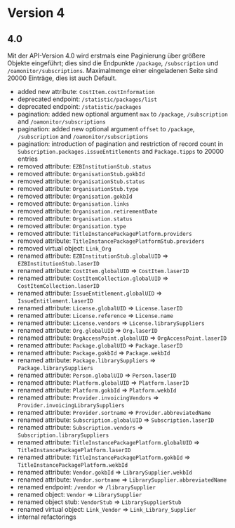 
# Version 4 

## 4.0

Mit der API-Version 4.0 wird erstmals eine Paginierung über größere Objekte eingeführt; dies sind die Endpunkte `/package`, `/subscription` und `/oamonitor/subscriptions`.
Maximalmenge einer eingeladenen Seite sind 20000 Einträge, dies ist auch Default.

- added new attribute: `CostItem.costInformation`
- deprecated endpoint: `/statistic/packages/list`
- deprecated endpoint: `/statistic/packages`
- pagination: added new optional argument `max` to `/package`, `/subscription` and `/oamonitor/subscriptions`
- pagination: added new optional argument `offset` to `/package`, `/subscription` and `/oamonitor/subscriptions`
- pagination: introduction of pagination and restriction of record count in `Subscription.packages.issueEntitlements` and `Package.tipps` to 20000 entries
- removed attribute: `EZBInstitutionStub.status`
- removed attribute: `OrganisationStub.gokbId`
- removed attribute: `OrganisationStub.status`
- removed attribute: `OrganisationStub.type`
- removed attribute: `Organisation.gokbId`
- removed attribute: `Organisation.links`
- removed attribute: `Organisation.retirementDate`
- removed attribute: `Organisation.status`
- removed attribute: `Organisation.type`
- removed attribute: `TitleInstancePackagePlatform.providers`
- removed attribute: `TitleInstancePackagePlatformStub.providers`
- removed virtual object: `Link_Org`
- renamed attribute: `EZBInstitutionStub.globalUID` => `EZBInstitutionStub.laserID`
- renamed attribute: `CostItem.globalUID` => `CostItem.laserID`
- renamed attribute: `CostItemCollection.globalUID` => `CostItemCollection.laserID`
- renamed attribute: `IssueEntitlement.globalUID` => `IssueEntitlement.laserID`
- renamed attribute: `License.globalUID` => `License.laserID`
- renamed attribute: `License.reference` => `License.name`
- renamed attribute: `License.vendors` => `License.librarySuppliers`
- renamed attribute: `Org.globalUID` => `Org.laserID`
- renamed attribute: `OrgAccessPoint.globalUID` => `OrgAccessPoint.laserID`
- renamed attribute: `Package.globalUID` => `Package.laserID`
- renamed attribute: `Package.gokbId` => `Package.wekbId`
- renamed attribute: `Package.librarySuppliers` => `Package.librarySuppliers`
- renamed attribute: `Person.globalUID` => `Person.laserID`
- renamed attribute: `Platform.globalUID` => `Platform.laserID`
- renamed attribute: `Platform.gokbId` => `Platform.wekbId`
- renamed attribute: `Provider.invoicingVendors` => `Provider.invoicingLibrarySuppliers`
- renamed attribute: `Provider.sortname` => `Provider.abbreviatedName`
- renamed attribute: `Subscription.globalUID` => `Subscription.laserID`
- renamed attribute: `Subscription.vendors` => `Subscription.librarySuppliers`
- renamed attribute: `TitleInstancePackagePlatform.globalUID` => `TitleInstancePackagePlatform.laserID`
- renamed attribute: `TitleInstancePackagePlatform.gokbId` => `TitleInstancePackagePlatform.wekbId`
- renamed attribute: `Vendor.gokbId` => `LibrarySupplier.wekbId`
- renamed attribute: `Vendor.sortname` => `LibrarySupplier.abbreviatedName`
- renamed endpoint: `/vendor` => `/librarySupplier`
- renamed object: `Vendor` => `LibrarySupplier`
- renamed object stub: `VendorStub` => `LibrarySupplierStub`
- renamed virtual object: `Link_Vendor` => `Link_Library_Supplier`
- internal refactorings